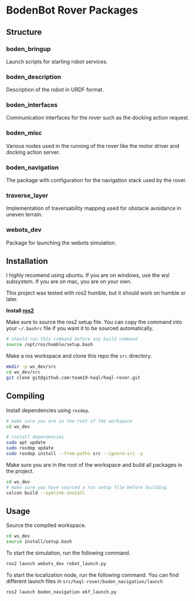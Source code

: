 # BodenBot Rover Packages

## Structure

### boden_bringup

Launch scripts for starting robot services.

### boden_description

Description of the robot in URDF format.

### boden_interfaces

Communication interfaces for the rover such as the docking action request.

### boden_misc

Various nodes used in the running of the rover like the motor driver and
docking action server.

### boden_navigation

The package with configuration for the navigation stack used by the rover.

### traverse_layer

Implementation of traversability mapping used for obstacle avoidance in
uneven terrain.

### webots_dev

Package for launching the webots simulation.

## Installation

I highly recomend using ubuntu. If you are on windows, use the wsl subsystem.
If you are on mac, you are on your own.

This project was tested with ros2 humble, but it should work on humble or later.

**Install [ros2](https://docs.ros.org/en/humble/Installation/Alternatives/Ubuntu-Install-Binary.html)**

Make sure to source the ros2 setup file. You can copy the command into
your `~/.bashrc` file if you want it to be sourced automatically.

```bash
# should run this command before any build command
source /opt/ros/humble/setup.bash
```

Make a ros workspace and clone this repo the `src` directory.

```bash
mkdir -p ws_dev/src
cd ws_dev/src
git clone git@github.com:team19-haql/haql-rover.git
```

## Compiling

Install dependencies using `rosdep`.

```bash
# make sure you are in the root of the workspace
cd ws_dev

# install dependencies
sudo apt update
sudo rosdep update
sudo rosdep install --from-paths src --ignore-src -y
```

Make sure you are in the root of the workspace and build all packages
in the project.

```bash
cd ws_dev
# make sure you have sourced a ros setup file before building
colcon build --symlink-install
```

## Usage

Source the compiled workspace.

```bash
cd ws_dev
source install/setup.bash
```

To start the simulation, run the following command.

```bash
ros2 launch webots_dev robot_launch.py 
```

To start the localization node, run the following command.
You can find different launch files in `src/haql-rover/boden_navigation/launch`

```bash
ros2 launch boden_navigation ekf_launch.py 
```
